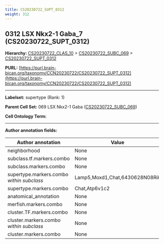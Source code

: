 ```yaml
---
title: CS20230722_SUPT_0312
weight: 312
---
```

## 0312 LSX Nkx2-1 Gaba_7 (CS20230722_SUPT_0312)
<b>Hierarchy: </b>
[CS20230722_CLAS_10](../CS20230722_CLAS_10) >
[CS20230722_SUBC_069](../CS20230722_SUBC_069) >
[CS20230722_SUPT_0312](../CS20230722_SUPT_0312)

**PURL:** [https://purl.brain-bican.org/taxonomy/CCN20230722/CS20230722_SUPT_0312](https://purl.brain-bican.org/taxonomy/CCN20230722/CS20230722_SUPT_0312)

---


**Labelset:** supertype (Rank: 1)

**Parent Cell Set:** 069 LSX Nkx2-1 Gaba ([CS20230722_SUBC_069](../CS20230722_SUBC_069))



**Cell Ontology Term:** 

[MARKER GENES.]: #


---

[TRANSFERRED ANNOTATIONS.]: #


[AUTHOR ANNOTATION FIELDS.]: #


**Author annotation fields:**

| Author annotation | Value |
|-------------------|-------|
|neighborhood|None|
|subclass.tf.markers.combo|None|
|subclass.markers.combo|None|
|supertype.markers.combo _within subclass_|Lamp5,Moxd1,Chat,6430628N08Rik|
|supertype.markers.combo|Chat,Atp6v1c2|
|anatomical_annotation|None|
|merfish.markers.combo|None|
|cluster.TF.markers.combo|None|
|cluster.markers.combo _within subclass_|None|
|cluster.markers.combo|None|
